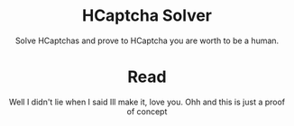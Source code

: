 <h1 align="center"> HCaptcha Solver </h1>
<p align="center"> Solve HCaptchas and prove to HCaptcha you are worth to be a human. </p>

<h1 align="center"> Read </h1>
<p align="center"> Well I didn't lie when I said Ill make it, love you. Ohh and this is just a proof of concept </p>
